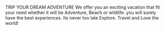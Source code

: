 TRIP YOUR DREAM ADVENTURE
We offer you an exciting vacation that fit your need whether it will be Adventure, Beach or wildlife. you will surely have the best experiences. Its never too late Explore.
Travel and Love the world!
